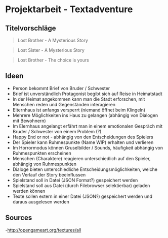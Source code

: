 # Projektarbeit - Textadventure

## Titelvorschläge

  > Lost Brother - A Mysterious Story
  
  > Lost Sister - A Mysterious Story
  
  > Lost Brother - The choice is yours
  
## Ideen
- Person bekommt Brief von Bruder  / Schwester
- Brief ist unverständlich Protagonist begibt sich auf Reise in Heimatstadt
- In der Heimat angekommen kann man die Stadt erforschen, mit Menschen reden und Gegenständen interagieren
- Elternhaus ist anfangs versperrt (niemand öffnet beim Klingeln)
- Mehrere Möglichkeiten ins Haus zu gelangen (abhängig von Dialogen mit Bewohnern)
- Im Elernhaus angelangt erfährt man in einem emotionalen Gespräch mit Bruder / Schwester von einem Problem (?)
- Happy End or not - abhängig von den Entscheidungen des Spielers
- Der Spieler kann Ruhmespunkte (Name WIP) erhalten und verlieren
- Im Horrormodus können Gruselbilder / Sounds, häufigkeit abhängig von Ruhmespunkten erscheinen
- Menschen (Charaktere) reagieren unterschiedlich auf den Spieler, abhängig von Ruhmespunkten
- Dialoge bieten unterschiedliche Entscheidungsmöglichkeiten, welche den Verlauf der Story beeinflussen
- Spielstand soll in Datei (JSON Format?) gespeichert werden
- Spielstand soll aus Datei (durch Filebrowser selektierbar) geladen werden können
- Texte sollen extern in einer Datei (JSON?) gespeichert werden und daraus ausgelesen werden

## Sources
-http://opengameart.org/textures/all
